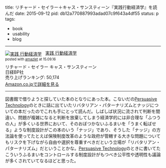 title: リチャード・セイラー＋キャス・サンスティーン『実践行動経済学』を読んだ
date: 2015-09-12
pid: db12a770887993adad07c9f643a4df55
status: p
tags:
- book
- usability
- blog
---

<div class="amazlet-box" style="margin-bottom:0px;"><div class="amazlet-image" style="float:left;margin:0px 12px 1px 0px;"><a href="http://www.amazon.co.jp/exec/obidos/ASIN/4822247473/dotimpact-22/ref=nosim/" name="amazletlink" target="_blank"><img src="http://ecx.images-amazon.com/images/I/51S3p%2BupDuL._SL160_.jpg" alt="実践 行動経済学" style="border: none;" /></a></div><div class="amazlet-info" style="line-height:120%; margin-bottom: 10px"><div class="amazlet-name" style="margin-bottom:10px;line-height:120%"><a href="http://www.amazon.co.jp/exec/obidos/ASIN/4822247473/dotimpact-22/ref=nosim/" name="amazletlink" target="_blank">実践 行動経済学</a><div class="amazlet-powered-date" style="font-size:80%;margin-top:5px;line-height:120%">posted with <a href="http://www.amazlet.com/" title="amazlet" target="_blank">amazlet</a> at 15.09.16</div></div><div class="amazlet-detail">リチャード・セイラー キャス・サンスティーン <br />日経BP社 <br />売り上げランキング: 50,174<br /></div><div class="amazlet-sub-info" style="float: left;"><div class="amazlet-link" style="margin-top: 5px"><a href="http://www.amazon.co.jp/exec/obidos/ASIN/4822247473/dotimpact-22/ref=nosim/" name="amazletlink" target="_blank">Amazon.co.jpで詳細を見る</a></div></div></div><div class="amazlet-footer" style="clear: left"></div></div>

---- 

図書館で借りようと探していた本のとなりにあった本。こないだの[Persuasive Technology][1]のときに話に出ていたリバタリアン・パターナリズムとナッジについての本だったのでこれも手にとって読んだ。しばしば状況に流されて判断を間違い、問題が複雑になると判断を放棄してしまう経済学的には非合理な「ふつうの人」が多くいる世界において、そのおぼつかないふるまいを「うまく転ばせる」ような制度設計がこの本のいう「ナッジ」であり、そうした「ナッジ」の方法論を使ってたとえば保険制度改革のような政府が管轄する大きな問題についてもリスクを下げながら自由や選択を尊重すべきだという立場が「リバタリアン・パターナリズム」だということかな。[Persuasive Technology][2]のときに書いてたこういうふるまいをコントロールする制度設計がもつべき公平性や透明性も議論が多くされていてなるほどと思った。

[1]:	http://text-perforation.doppac.cc/2015/08/04/201508/persuasive-technology-yakiniku/
[2]:	http://text-perforation.doppac.cc/2015/08/04/201508/persuasive-technology-yakiniku/
